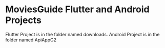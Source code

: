 # MoviesGuide Flutter and Android Projects
Flutter Project is in the folder named downloads.
Android Project is in the folder named ApiAppG2
